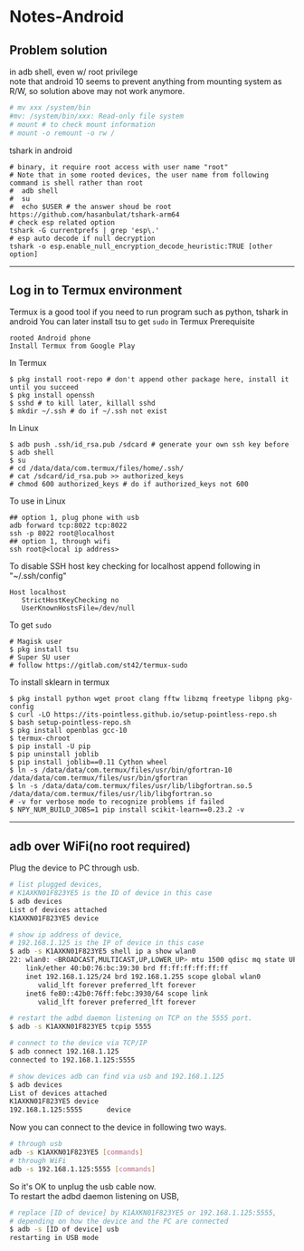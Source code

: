 # Notes-Android  

## Problem solution
in adb shell, even w/ root privilege  
note that android 10 seems to prevent anything from mounting system as R/W, so solution above may not work anymore.
```bash
# mv xxx /system/bin
#mv: /system/bin/xxx: Read-only file system
# mount # to check mount information
# mount -o remount -o rw /
```
tshark in android
```
# binary, it require root access with user name "root"
# Note that in some rooted devices, the user name from following command is shell rather than root
#  adb shell
#  su
#  echo $USER # the answer shoud be root
https://github.com/hasanbulat/tshark-arm64
# check esp related option
tshark -G currentprefs | grep 'esp\.'
# esp auto decode if null decryption
tshark -o esp.enable_null_encryption_decode_heuristic:TRUE [other option]
```
---
## Log in to Termux environment
Termux is a good tool if you need to run program such as python, tshark in android
You can later install tsu to get `sudo` in Termux
Prerequisite
```
rooted Android phone
Install Termux from Google Play
```
In Termux
```
$ pkg install root-repo # don't append other package here, install it until you succeed
$ pkg install openssh
$ sshd # to kill later, killall sshd
$ mkdir ~/.ssh # do if ~/.ssh not exist
```
In Linux
```
$ adb push .ssh/id_rsa.pub /sdcard # generate your own ssh key before
$ adb shell
$ su
# cd /data/data/com.termux/files/home/.ssh/
# cat /sdcard/id_rsa.pub >> authorized_keys
# chmod 600 authorized_keys # do if authorized_keys not 600
```
To use in Linux
```
## option 1, plug phone with usb
adb forward tcp:8022 tcp:8022
ssh -p 8022 root@localhost
## option 1, through wifi
ssh root@<local ip address>
```
To disable SSH host key checking for localhost
append following in "~/.ssh/config"
```
Host localhost
   StrictHostKeyChecking no
   UserKnownHostsFile=/dev/null
```
To get `sudo`
```
# Magisk user
$ pkg install tsu
# Super SU user
# follow https://gitlab.com/st42/termux-sudo
```
To install sklearn in termux
```
$ pkg install python wget proot clang fftw libzmq freetype libpng pkg-config
$ curl -LO https://its-pointless.github.io/setup-pointless-repo.sh
$ bash setup-pointless-repo.sh
$ pkg install openblas gcc-10
$ termux-chroot
$ pip install -U pip
$ pip uninstall joblib
$ pip install joblib==0.11 Cython wheel
$ ln -s /data/data/com.termux/files/usr/bin/gfortran-10 /data/data/com.termux/files/usr/bin/gfortran
$ ln -s /data/data/com.termux/files/usr/lib/libgfortran.so.5 /data/data/com.termux/files/usr/lib/libgfortran.so
# -v for verbose mode to recognize problems if failed
$ NPY_NUM_BUILD_JOBS=1 pip install scikit-learn==0.23.2 -v
```
---
## adb over WiFi(no root required)  
Plug the device to PC through usb.  
```bash
# list plugged devices,
# K1AXKN01F823YE5 is the ID of device in this case
$ adb devices
List of devices attached
K1AXKN01F823YE5	device

# show ip address of device,
# 192.168.1.125 is the IP of device in this case
$ adb -s K1AXKN01F823YE5 shell ip a show wlan0
22: wlan0: <BROADCAST,MULTICAST,UP,LOWER_UP> mtu 1500 qdisc mq state UP group default qlen 1000
    link/ether 40:b0:76:bc:39:30 brd ff:ff:ff:ff:ff:ff
    inet 192.168.1.125/24 brd 192.168.1.255 scope global wlan0
       valid_lft forever preferred_lft forever
    inet6 fe80::42b0:76ff:febc:3930/64 scope link 
       valid_lft forever preferred_lft forever

# restart the adbd daemon listening on TCP on the 5555 port.
$ adb -s K1AXKN01F823YE5 tcpip 5555

# connect to the device via TCP/IP
$ adb connect 192.168.1.125
connected to 192.168.1.125:5555

# show devices adb can find via usb and 192.168.1.125
$ adb devices
List of devices attached
K1AXKN01F823YE5 device
192.168.1.125:5555      device
```
Now you can connect to the device in following two ways.  
```bash
# through usb
adb -s K1AXKN01F823YE5 [commands]
# through WiFi
adb -s 192.168.1.125:5555 [commands]
```
So it's OK to unplug the usb cable now.  
To restart the adbd daemon listening on USB,  
```bash
# replace [ID of device] by K1AXKN01F823YE5 or 192.168.1.125:5555,
# depending on how the device and the PC are connected
$ adb -s [ID of device] usb
restarting in USB mode
```

